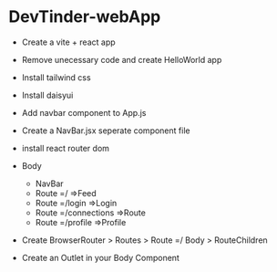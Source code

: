  # DevTinder-webApp
 - Create a vite + react app
 - Remove unecessary code and create HelloWorld app
 - Install tailwind css
 - Install daisyui
 - Add navbar component to App.js
 - Create a NavBar.jsx seperate component file
 - install react router dom

 - Body
   - NavBar
   - Route =/ =>Feed
   - Route =/login =>Login
   - Route =/connections =>Route
   - Route =/profile =>Profile
- Create BrowserRouter > Routes > Route =/ Body > RouteChildren
- Create an Outlet in your Body Component
